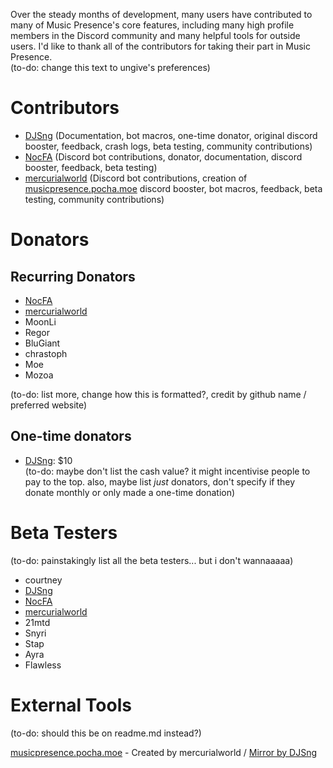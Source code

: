 Over the steady months of development, many users have contributed to many of Music Presence's core features, including many high profile members in the Discord community and many helpful tools for outside users. I'd like to thank all of the contributors for taking their part in Music Presence.  
(to-do: change this text to ungive's preferences)

# Contributors
- [DJSng](https://github.com/DJS4gnx) (Documentation, bot macros, one-time donator, original discord booster, feedback, crash logs, beta testing, community contributions)
- [NocFA](https://github.com/NocFA) (Discord bot contributions, donator, documentation, discord booster, feedback, beta testing)
- [mercurialworld](https://github.com/mercurialworld) (Discord bot contributions, creation of [musicpresence.pocha.moe](https://musicpresence.pocha.moe/) discord booster, bot macros, feedback, beta testing, community contributions)

# Donators

## Recurring Donators
- [NocFA](https://github.com/NocFA)  
- [mercurialworld](https://github.com/mercurialworld)
- MoonLi  
- Regor  
- BluGiant  
- chrastoph  
- Moe  
- Mozoa  


(to-do: list more, change how this is formatted?, credit by github name / preferred website)

## One-time donators
- [DJSng](https://github.com/DJS4gnx): $10  
(to-do: maybe don't list the cash value? it might incentivise people to pay to the top. also, maybe list *just* donators, don't specify if they donate monthly or only made a one-time donation)

# Beta Testers
(to-do: painstakingly list all the beta testers... but i don't wannaaaaa)

- courtney  
- [DJSng](https://github.com/DJS4gnx)  
- [NocFA](https://github.com/NocFA)  
- [mercurialworld](https://github.com/mercurialworld)  
- 21mtd  
- Snyri  
- Stap  
- Ayra  
- Flawless

# External Tools
(to-do: should this be on readme.md instead?)

[musicpresence.pocha.moe](https://github.com/mercurialworld/media-players) - Created by mercurialworld / [Mirror by DJSng](https://djs4gnx.github.io/mp-media-players/)